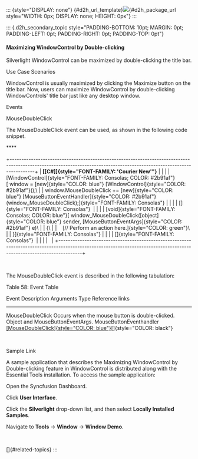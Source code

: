 ::: {style="DISPLAY: none"}
[](ms-xhelp:///?Id=d2h_url_template){#d2h_url_template}![](!package_url!){#d2h_package_url style="WIDTH: 0px; DISPLAY: none; HEIGHT: 0px"}
:::

::: {.d2h_secondary_topic style="PADDING-BOTTOM: 10pt; MARGIN: 0pt; PADDING-LEFT: 0pt; PADDING-RIGHT: 0pt; PADDING-TOP: 0pt"}
#### Maximizing WindowControl by Double-clicking

Silverlight WindowControl can be maximized by double-clicking the title bar.

Use Case Scenarios

WindowControl is usually maximized by clicking the Maximize button on the title bar. Now, users can maximize WindowControl by double-clicking WindowControls' title bar just like any desktop window.

Events

MouseDoubleClick

The MouseDoubleClick event can be used, as shown in the following code snippet.

**** 

+----------------------------------------------------------------------------------------------------------------------------------------------------------------------+
| **[\[C#\]]{style="FONT-FAMILY: 'Courier New'"}**                                                                                                                     |
|                                                                                                                                                                      |
| [WindowControl]{style="FONT-FAMILY: Consolas; COLOR: #2b91af"}[ window = [new]{style="COLOR: blue"} [WindowControl]{style="COLOR: #2b91af"}();\                      |
| window.MouseDoubleClick += [new]{style="COLOR: blue"} [MouseButtonEventHandler]{style="COLOR: #2b91af"}(window_MouseDoubleClick);]{style="FONT-FAMILY: Consolas"}    |
|                                                                                                                                                                      |
| []{style="FONT-FAMILY: Consolas"}                                                                                                                                    |
|                                                                                                                                                                      |
| [void]{style="FONT-FAMILY: Consolas; COLOR: blue"}[ window_MouseDoubleClick([object]{style="COLOR: blue"} sender, [MouseButtonEventArgs]{style="COLOR: #2b91af"} e)\ |
| {\                                                                                                                                                                   |
|    [// Perform an action here.]{style="COLOR: green"}\                                                                                                               |
| }]{style="FONT-FAMILY: Consolas"}                                                                                                                                    |
|                                                                                                                                                                      |
| []{style="FONT-FAMILY: Consolas"}                                                                                                                                    |
|                                                                                                                                                                      |
|                                                                                                                                                                      |
+----------------------------------------------------------------------------------------------------------------------------------------------------------------------+

 

The MouseDoubleClick event is described in the following tabulation:

Table 58: Event Table

  Event              Description                                       Arguments                          Type                      Reference links
  ------------------ ------------------------------------------------- ---------------------------------- ------------------------- -----------------------------------------------------------------------------------------------------------------------------------------------------------------------------------------------------------------------
  MouseDoubleClick   Occurs when the mouse button is double-clicked.   Object and MouseButtonEventArgs.   MouseButtonEventhandler   [[MouseDoubleClick]{style="COLOR: blue"}](../../../../../../../../Documents%20and%20Settings/riaj/Desktop/styling%20for%20ui%20silverlight/tools%20silverlight/tools%20part%202.docx#_Events)[]{style="COLOR: black"}

 

Sample Link

A sample application that describes the Maximizing WindowControl by Double-clicking feature in WindowControl is distributed along with the Essential Tools installation. To access the sample application:

Open the Syncfusion Dashboard.

Click **User Interface**.

Click the **Silverlight** drop-down list, and then select **Locally Installed Samples**.

Navigate to **Tools** -\> **Window** -\> **Window Demo**.

 

[]{#related-topics}
:::
